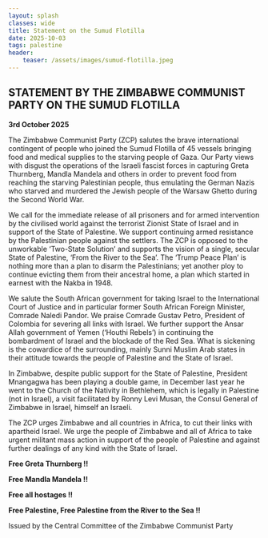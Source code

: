 ```yaml
---
layout: splash
classes: wide
title: Statement on the Sumud Flotilla
date: 2025-10-03
tags: palestine
header:
    teaser: /assets/images/sumud-flotilla.jpeg
---
```


## STATEMENT BY THE ZIMBABWE COMMUNIST PARTY ON THE SUMUD FLOTILLA

**3rd October 2025**

The Zimbabwe Communist Party (ZCP) salutes the brave international contingent of people who joined
the Sumud Flotilla of 45 vessels bringing food and medical supplies to the starving people of Gaza.
Our Party views with disgust the operations of the Israeli fascist forces in capturing Greta Thurnberg,
Mandla Mandela and others in order to prevent food from reaching the starving Palestinian people, thus
emulating the German Nazis who starved and murdered the Jewish people of the Warsaw Ghetto during
the Second World War.

We call for the immediate release of all prisoners and for armed intervention by the civilised world
against the terrorist Zionist State of Israel and in support of the State of Palestine.
We support continuing armed resistance by the Palestinian people against the settlers.
The ZCP is opposed to the unworkable ‘Two-State Solution’ and supports the vision of a single, secular
State of Palestine, ‘From the River to the Sea’.
The ‘Trump Peace Plan’ is nothing more than a plan to disarm the Palestinians; yet another ploy to
continue evicting them from their ancestral home, a plan which started in earnest with the Nakba in
1948.

We salute the South African government for taking Israel to the International Court of Justice and in
particular former South African Foreign Minister, Comrade Naledi Pandor.
We praise Comrade Gustav Petro, President of Colombia for severing all links with Israel.
We further support the Ansar Allah government of Yemen (‘Houthi Rebels’) in continuing the
bombardment of Israel and the blockade of the Red Sea.
What is sickening is the cowardice of the surrounding, mainly Sunni Muslim Arab states in their attitude
towards the people of Palestine and the State of Israel.

In Zimbabwe, despite public support for the State of Palestine, President Mnangagwa has been playing
a double game, in December last year he went to the Church of the Nativity in Bethlehem, which is
legally in Palestine (not in Israel), a visit facilitated by Ronny Levi Musan, the Consul General of
Zimbabwe in Israel, himself an Israeli.

The ZCP urges Zimbabwe and all countries in Africa, to cut their links with apartheid Israel.
We urge the people of Zimbabwe and all of Africa to take urgent militant mass action in support of the
people of Palestine and against further dealings of any kind with the State of Israel.


**Free Greta Thurnberg !!**

**Free Mandla Mandela !!**

**Free all hostages !!**

**Free Palestine, Free Palestine from the River to the Sea !!**



Issued by the Central Committee of the Zimbabwe Communist Party